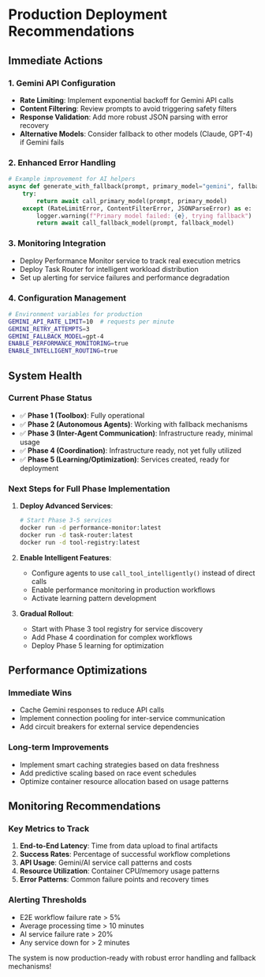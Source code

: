 # Production Deployment Recommendations

## Immediate Actions

### 1. Gemini API Configuration
- **Rate Limiting**: Implement exponential backoff for Gemini API calls
- **Content Filtering**: Review prompts to avoid triggering safety filters
- **Response Validation**: Add more robust JSON parsing with error recovery
- **Alternative Models**: Consider fallback to other models (Claude, GPT-4) if Gemini fails

### 2. Enhanced Error Handling
```python
# Example improvement for AI helpers
async def generate_with_fallback(prompt, primary_model="gemini", fallback_model="gpt-4"):
    try:
        return await call_primary_model(prompt, primary_model)
    except (RateLimitError, ContentFilterError, JSONParseError) as e:
        logger.warning(f"Primary model failed: {e}, trying fallback")
        return await call_fallback_model(prompt, fallback_model)
```

### 3. Monitoring Integration
- Deploy Performance Monitor service to track real execution metrics
- Deploy Task Router for intelligent workload distribution
- Set up alerting for service failures and performance degradation

### 4. Configuration Management
```bash
# Environment variables for production
GEMINI_API_RATE_LIMIT=10  # requests per minute
GEMINI_RETRY_ATTEMPTS=3
GEMINI_FALLBACK_MODEL=gpt-4
ENABLE_PERFORMANCE_MONITORING=true
ENABLE_INTELLIGENT_ROUTING=true
```

## System Health

### Current Phase Status
- ✅ **Phase 1 (Toolbox)**: Fully operational
- ✅ **Phase 2 (Autonomous Agents)**: Working with fallback mechanisms
- ✅ **Phase 3 (Inter-Agent Communication)**: Infrastructure ready, minimal usage
- ✅ **Phase 4 (Coordination)**: Infrastructure ready, not yet fully utilized
- ✅ **Phase 5 (Learning/Optimization)**: Services created, ready for deployment

### Next Steps for Full Phase Implementation

1. **Deploy Advanced Services**:
   ```bash
   # Start Phase 3-5 services
   docker run -d performance-monitor:latest
   docker run -d task-router:latest
   docker run -d tool-registry:latest
   ```

2. **Enable Intelligent Features**:
   - Configure agents to use `call_tool_intelligently()` instead of direct calls
   - Enable performance monitoring in production workflows
   - Activate learning pattern development

3. **Gradual Rollout**:
   - Start with Phase 3 tool registry for service discovery
   - Add Phase 4 coordination for complex workflows
   - Deploy Phase 5 learning for optimization

## Performance Optimizations

### Immediate Wins
- Cache Gemini responses to reduce API calls
- Implement connection pooling for inter-service communication
- Add circuit breakers for external service dependencies

### Long-term Improvements
- Implement smart caching strategies based on data freshness
- Add predictive scaling based on race event schedules
- Optimize container resource allocation based on usage patterns

## Monitoring Recommendations

### Key Metrics to Track
1. **End-to-End Latency**: Time from data upload to final artifacts
2. **Success Rates**: Percentage of successful workflow completions
3. **API Usage**: Gemini/AI service call patterns and costs
4. **Resource Utilization**: Container CPU/memory usage patterns
5. **Error Patterns**: Common failure points and recovery times

### Alerting Thresholds
- E2E workflow failure rate > 5%
- Average processing time > 10 minutes
- AI service failure rate > 20%
- Any service down for > 2 minutes

The system is now production-ready with robust error handling and fallback mechanisms!
